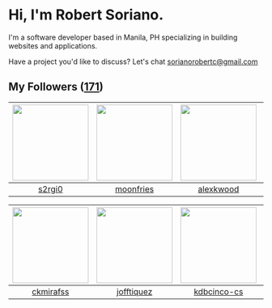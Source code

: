 # Hi, I'm Robert Soriano.
I'm a software developer based in Manila, PH specializing in building websites and applications.

Have a project you'd like to discuss?
Let's chat <a href="mailto:=sorianorobertc@gmail.com?Subject=Hello" target="_top">sorianorobertc@gmail.com</a>

## My Followers ([171](https://github.com/sorxrob?tab=followers))

| <img src="https://avatars2.githubusercontent.com/u/23109547?v=4" width="150" height="150" /> | <img src="https://avatars3.githubusercontent.com/u/22251753?v=4" width="150" height="150" /> | <img src="https://avatars3.githubusercontent.com/u/721445?v=4" width="150" height="150" /> | <img src="https://avatars2.githubusercontent.com/u/5106887?v=4" width="150" height="150" /> |
| :------------------------------------------------------------------------------------------: | :------------------------------------------------------------------------------------------: | :----------------------------------------------------------------------------------------: | :-----------------------------------------------------------------------------------------: |
|                              [s2rgi0](https://github.com/s2rgi0)                             |                           [moonfries](https://github.com/moonfries)                          |                          [alexkwood](https://github.com/alexkwood)                         |                        [junedomingo](https://github.com/junedomingo)                        |

| <img src="https://avatars3.githubusercontent.com/u/46466728?v=4" width="150" height="150" /> | <img src="https://avatars2.githubusercontent.com/u/8638243?v=4" width="150" height="150" /> | <img src="https://avatars0.githubusercontent.com/u/45514426?v=4" width="150" height="150" /> | <img src="https://avatars3.githubusercontent.com/u/7434353?v=4" width="150" height="150" /> |
| :------------------------------------------------------------------------------------------: | :-----------------------------------------------------------------------------------------: | :------------------------------------------------------------------------------------------: | :-----------------------------------------------------------------------------------------: |
|                           [ckmirafss](https://github.com/ckmirafss)                          |                         [jofftiquez](https://github.com/jofftiquez)                         |                         [kdbcinco-cs](https://github.com/kdbcinco-cs)                        |                            [timrodz](https://github.com/timrodz)                            |